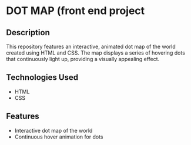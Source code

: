 # DOT MAP (front end project

## Description
This repository features an interactive, animated dot map of the world created using HTML and CSS. The map displays a series of hovering dots that continuously light up, providing a visually appealing effect.

## Technologies Used
- HTML
- CSS

## Features
- Interactive dot map of the world
- Continuous hover animation for dots
